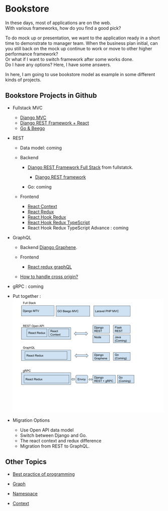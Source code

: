 # Bookstore

In these days, most of applications are on the web.  
With various frameworks, how do you find a good pick?  

To do mock up or presentation, we want to the application ready in a short time to demonstrate to manager team.
When the business plan initial, can you still back on the mock up continue to work or move to other higher performance framework?  
Or what if I want to switch framework after some works done.  
Do I have any options? Here, I have some answers.

In here, I am going to use bookstore model as example in some different kinds of projects.


## Bookstore Projects in Github

- Fullstack MVC
	- [Django MVC](https://github.com/ccapeng/django-bookstore)
	- [Django REST Framework + React](https://github.com/ccapeng/bookstore_api)
	- [Go & Beego](https://github.com/ccapeng/beego-bookstore)

- REST
	- Data model: coming
	
	- Backend
		- [Django REST Framework Full Stack]((https://github.com/ccapeng/bookstore_api)) from fullstatck.
			- [Django REST framework](topic-django-REST.md)
			
		- Go: coming
		
	- Frontend
		- [React Context](https://github.com/ccapeng/bookstore-context)
		- [React Redux](https://github.com/ccapeng/bookstore-redux)
		- [React Hook Redux](https://github.com/ccapeng/bookstore-hook-redux)
		- [React Hook Redux TypeScript](https://github.com/ccapeng/bookstore-tx-redux)
		- React Hook Redux TypeScript Advance : coming

- GraphQL
	- Backend
		[Django Graphene](https://github.com/ccapeng/bookstore_graphene).
		
	- Frontend
		- [React redux graphQL](https://github.com/ccapeng/bookstore-redux-graphql)
		
	- [How to handle cross origin?](topic-graphQL-cross-origin.md)

- gRPC : coming

- Put together :  
	![Bookstores](bookstore.png)

- Migration Options
	- Use Open API data model
	- Switch between Django and Go.
	- The react context and redux difference
	- Migration from REST to GraphQL.
	


## Other Topics

- [Best practice of programming](https://ccapeng.gitbook.io/programming/)

- [Graph](https://ccapeng.gitbook.io/graph/)

- [Namespace](https://ccapeng.gitbook.io/namespace/)

- [Context](https://ccapeng.gitbook.io/context/)